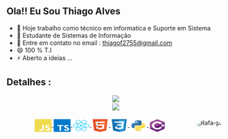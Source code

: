 ## Ola!! Eu Sou Thiago Alves

- 🔭 Hoje trabalho como técnico em informatica e Suporte em Sistema 
- 🌱 Estudante de Sistemas de Informação 
- 💬 Entre em contato no email : thiagof2755@gmail.com
- 😄 100 % T.I  
- ⚡ Aberto a ideias ...


## Detalhes :
<div align="center">
  <a href="https://github.com/Thiagof2755">
  <img height="180em" src="https://github-readme-stats.vercel.app/api?username=Thiagof2755&show_icons=true&theme=dark&include_all_commits=true&count_private=true"/>
<div> 
 <img height="180em" src="https://github-readme-stats.vercel.app/api/top-langs/?username=Thiagof2755&layout=compact&langs_count=7&theme=dark"/>
</div>
<div style="display: inline_block"><br>
  <img align="center" alt="Rafa-Js" height="30" width="40" src="https://raw.githubusercontent.com/devicons/devicon/master/icons/javascript/javascript-plain.svg">
  <img align="center" alt="Rafa-Ts" height="30" width="40" src="https://raw.githubusercontent.com/devicons/devicon/master/icons/typescript/typescript-plain.svg">
  <img align="center" alt="Rafa-React" height="30" width="40" src="https://raw.githubusercontent.com/devicons/devicon/master/icons/react/react-original.svg">
  <img align="center" alt="Rafa-HTML" height="30" width="40" src="https://raw.githubusercontent.com/devicons/devicon/master/icons/html5/html5-original.svg">
  <img align="center" alt="Rafa-CSS" height="30" width="40" src="https://raw.githubusercontent.com/devicons/devicon/master/icons/css3/css3-original.svg">
  <img align="center" alt="Rafa-Python" height="30" width="40" src="https://raw.githubusercontent.com/devicons/devicon/master/icons/python/python-original.svg">
  <img align="center" alt="Rafa-Csharp" height="30" width="40" src="https://raw.githubusercontent.com/devicons/devicon/master/icons/csharp/csharp-original.svg">
  <img align="right" alt="Rafa-pic" height="150" style="border-radius:50px;" 
